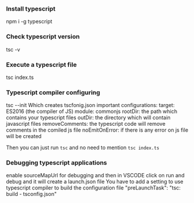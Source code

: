 ### Install typescript
npm i -g typescript

### Check typescript version
tsc -v

### Execute a typescript file
tsc index.ts

### Typescript compiler configuring
tsc --init
Which creates tscfonig.json
important configurations:
target: ES2016 (the compiler of JS)
module: commonjs
rootDir: the path which contains your typescript files
outDir: the directory which will contain javascript files
removeComments: the typescript code will remove comments in the comiled js file
noEmitOnError: if there is any error on js file will be created

Then you can just run `tsc` and no need to mention `tsc index.ts`

### Debugging typescript applications
enable sourceMapUrl for debugging and then in VSCODE click on run and debug and it will create a launch.json file
You have to add a setting to use typescript compiler to build the configuration file
"preLaunchTask": "tsc: build - tsconfig.json"
